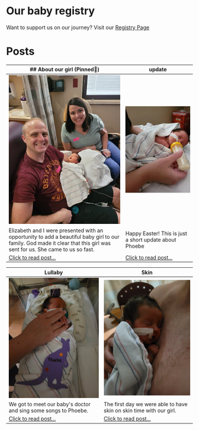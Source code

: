 <!-- # Photos
If you are just here for photos, you will find them throughout the site, But you can also view all of the photos/videos in my google drive link. we will continue to add photos and videos every day.

[Click here for all google drive photos](https://drive.google.com/drive/u/0/folders/1er6h1sBKArrKzIAYFiDsrEpOqSbdnln6) -->

# Our baby registry
Want to support us on our journey? Visit our [Registry Page](/registry)


# Posts


|   ## About our girl (Pinned📌)    | update |
| ----------- | ----------- |
| [![First Family Photo](/images/April-13-2022/20220413_172133.jpg)](/blog/about-phoebe) | [![First Family Photo](/images/April-17-2022/update.jpg)](/blog/update) |
| Elizabeth and I were presented with an opportunity to add a beautiful baby girl to our family. God made it clear that this girl was sent for us. She came to us so fast. | Happy Easter! This is just a short update about Phoebe |
| [Click to read post...](/blog/about-phoebe) | [Click to read post...](/blog/update) |





|   Lullaby    | Skin |
| ----------- | ----------- |
| [![photo](/images/April-15-2022/20220415_220630.jpg)](/blog/lullaby)   | [![baby on chest](/images/April-14-2022/skin.jpg)](/blog/skin)        |
| We got to meet our baby's doctor and sing some songs to Phoebe.   | The first day we were able to have skin on skin time with our girl.        |
| [Click to read post...](/blog/lullaby)   | [Click to read post...](/blog/skin)        |





